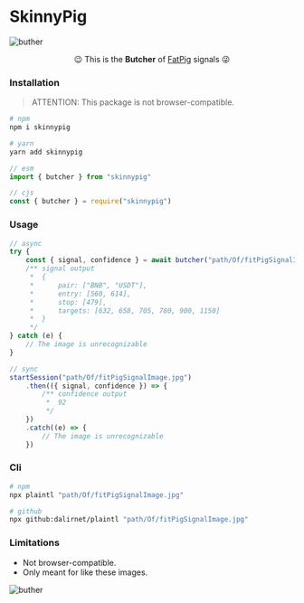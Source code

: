# SkinnyPig

![buther](https://raw.githubusercontent.com/dalirnet/skinnypig/master/banner.png)

<p align="center">😉 This is the <b>Butcher</b> of <a href="https://www.fatpigsignals.com/">FatPig</a> signals 😜</p>

### Installation

> ATTENTION: This package is not browser-compatible.

```bash
# npm
npm i skinnypig

# yarn
yarn add skinnypig
```

```javascript
// esm
import { butcher } from "skinnypig"

// cjs
const { butcher } = require("skinnypig")
```

### Usage

```javascript
// async
try {
    const { signal, confidence } = await butcher("path/Of/fitPigSignalImage.jpg")
    /** signal output
     *  {
     *      pair: ["BNB", "USDT"],
     *      entry: [560, 614],
     *      stop: [479],
     *      targets: [632, 658, 705, 780, 900, 1150]
     *  }
     */
} catch (e) {
    // The image is unrecognizable
}

// sync
startSession("path/Of/fitPigSignalImage.jpg")
    .then(({ signal, confidence }) => {
        /** confidence output
         *  92
         */
    })
    .catch((e) => {
        // The image is unrecognizable
    })
```

### Cli

```bash
# npm
npx plaintl "path/Of/fitPigSignalImage.jpg"

# github
npx github:dalirnet/plaintl "path/Of/fitPigSignalImage.jpg"
```

### Limitations

-   Not browser-compatible.
-   Only meant for like these images.

![buther](https://raw.githubusercontent.com/dalirnet/skinnypig/master/limitations.jpg)
